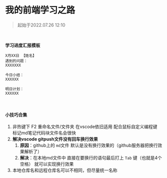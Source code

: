 # 我的前端学习之路

> 起始于2022.07.26 12:10

​	

**学习进度汇报模板**

```apl
X月XX日 【姓名】
遇到的问题：
XXXXXXX

今日小结：
XXXXXX

明日计划：
XXXXXX
```

​	

#### 小技巧合集

1. 非热键下 F2 重命名文件/文件夹 在vscode依旧适用 配合鼠标自定义编程键 标记md笔记代码块文件名会很快
2. **解决vscode gitpush文件没有回车换行效果**
   1. **原因**：github上的 `md`文件 默认是没有换行效果的（github服务器把换行效果解析了）
   2. **解决**：在本地md文件中  直接在要换行的语句最后打上 `Tab` 键（也就是4个空格） 就可以实现换行效果
3. 本地仓库名和远程仓库名可以不相同，但尽量统一名称

